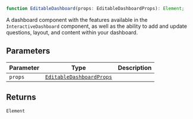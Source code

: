 ```ts
function EditableDashboard(props: EditableDashboardProps): Element;
```

A dashboard component with the features available in the `InteractiveDashboard` component, as well as the ability to add and update questions, layout, and content within your dashboard.

## Parameters

| Parameter | Type                                                  | Description |
| --------- | ----------------------------------------------------- | ----------- |
| `props`   | [`EditableDashboardProps`](EditableDashboardProps.md) |             |

## Returns

`Element`

